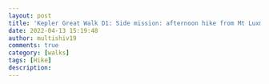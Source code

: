 ```yaml
---
layout: post
title: 'Kepler Great Walk D1: Side mission: afternoon hike from Mt Luxmore to Luxmore Hut'
date: 2022-04-13 15:19:48
author: multishiv19
comments: true
category: [walks]
tags: [Hike]
description: 
---
```


<div width='100%' class='strava-embed-placeholder' data-embed-type='activity' data-embed-id='6988107263'></div>
<script src='https://strava-embeds.com/embed.js'></script>
